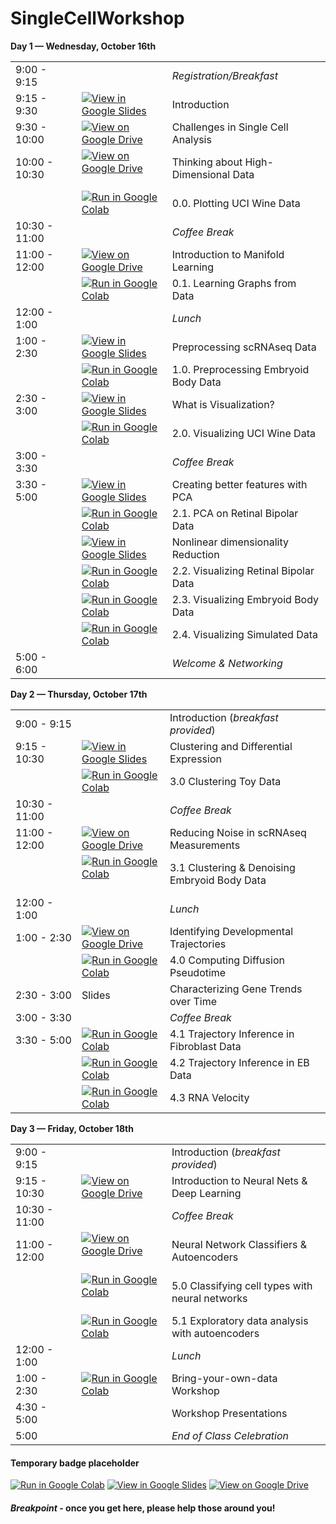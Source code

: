 # SingleCellWorkshop

**Day 1 &mdash; Wednesday, October 16th**

|                      |   |                                          |
|----------------------|---|------------------------------------------|
| 9:00 - 9:15          |   | _Registration/Breakfast_                   |
| 9:15 - 9:30          | [![View in Google Slides](https://img.shields.io/static/v1?label=View%20in&message=Google%20Slides&color=yellow&logo=Google%20Drive)](https://docs.google.com/presentation/d/14U8BxQOL_c3_24PAPDv0o-1RTw-IAOMIvPa_r-S1K20/edit?usp=sharing)   | Introduction                             |
| 9:30 - 10:00         | [![View on Google Drive](https://img.shields.io/static/v1?label=View%20on&message=Google%20Drive&color=yellow&logo=Google%20Drive)](https://drive.google.com/file/d/1hnH5RkybXUA0yXYP4oqhwXPX3TO5uJsn/view?usp=sharing)  | Challenges in Single Cell Analysis       |
| 10:00 - 10:30        | [![View on Google Drive](https://img.shields.io/static/v1?label=View%20on&message=Google%20Drive&color=yellow&logo=Google%20Drive)](https://drive.google.com/file/d/1MLPsyzyRGnbCHrDpf5ugh9TRpu5_6S-s/view) &emsp;  | Thinking about High-Dimensional Data              |
| | [![Run in Google Colab](https://img.shields.io/static/v1?label=Run%20in&message=Google%20Colab&color=orange&logo=Google%20Cloud)](https://colab.research.google.com/github/KrishnaswamyLab/SingleCellWorkshop/blob/master/exercises/Introduction_to_Manifold_Learning/notebooks/00_Plotting_UCI_wine.ipynb) | 0.0. Plotting UCI Wine Data              |
| 10:30 - 11:00        |   | _Coffee Break_                           |
| 11:00 - 12:00 &emsp; | [![View on Google Drive](https://img.shields.io/static/v1?label=View%20on&message=Google%20Drive&color=yellow&logo=Google%20Drive)](https://drive.google.com/file/d/1MLPsyzyRGnbCHrDpf5ugh9TRpu5_6S-s/view)  | Introduction to Manifold Learning        |
| | [![Run in Google Colab](https://img.shields.io/static/v1?label=Run%20in&message=Google%20Colab&color=orange&logo=Google%20Cloud)](https://colab.research.google.com/github/KrishnaswamyLab/SingleCellWorkshop/blob/master/exercises/Introduction_to_Manifold_Learning/notebooks/01_Learning_graphs.ipynb) | 0.1. Learning Graphs from Data              |
| 12:00 - 1:00         |   | _Lunch_                                  |
| 1:00 - 2:30          | [![View in Google Slides](https://img.shields.io/static/v1?label=View%20in&message=Google%20Slides&color=yellow&logo=Google%20Drive)](https://docs.google.com/presentation/d/1E4YxrJ1Pn59DivJ2hNefdRED3fsPJDGzl8Rl3o-2XZw/edit?usp=sharing)  | Preprocessing scRNAseq Data              |
| | [![Run in Google Colab](https://img.shields.io/static/v1?label=Run%20in&message=Google%20Colab&color=orange&logo=Google%20Cloud)](https://colab.research.google.com/github/KrishnaswamyLab/SingleCellWorkshop/blob/master/exercises/Preprocessing/notebooks/00_Loading_and_preprocessing_scRNAseq_data.ipynb) | 1.0. Preprocessing Embryoid Body Data              |
| 2:30 - 3:00          | [![View in Google Slides](https://img.shields.io/static/v1?label=View%20in&message=Google%20Slides&color=yellow&logo=Google%20Drive)](https://docs.google.com/presentation/d/1oOO7Hdswjk-WgZAJr-bpC-xoV6S8RtKRqdi8P89MlMo/edit?usp=sharing)  | What is Visualization? |
| | [![Run in Google Colab](https://img.shields.io/static/v1?label=Run%20in&message=Google%20Colab&color=orange&logo=Google%20Cloud)](https://colab.research.google.com/github/KrishnaswamyLab/SingleCellWorkshop/blob/master/exercises/Dimensionality_Reduction/00_Creating_metafeatures.ipynb) | 2.0. Visualizing UCI Wine Data              |
| 3:00 - 3:30          |   | _Coffee Break_                           |
| 3:30 - 5:00          | [![View in Google Slides](https://img.shields.io/static/v1?label=View%20in&message=Google%20Slides&color=yellow&logo=Google%20Drive)](https://docs.google.com/presentation/d/11eUSxoWYGTKyQzXWJ1SIrZM_1XeeuyJXDxkIi8yIEOU/edit?usp=sharing)  | Creating better features with PCA |
| | [![Run in Google Colab](https://img.shields.io/static/v1?label=Run%20in&message=Google%20Colab&color=orange&logo=Google%20Cloud)](https://colab.research.google.com/github/KrishnaswamyLab/SingleCellWorkshop/blob/master/exercises/Dimensionality_Reduction/01_Principal_components_analysis.ipynb) | 2.1. PCA on Retinal Bipolar Data             |
|           | [![View in Google Slides](https://img.shields.io/static/v1?label=View%20in&message=Google%20Slides&color=yellow&logo=Google%20Drive)](https://docs.google.com/presentation/d/1EFKjnytRjXuBXLFf1JMpbaGADNG8Qym5TdZlhpTe1rs/edit?usp=sharing)  | Nonlinear dimensionality Reduction |
| | [![Run in Google Colab](https://img.shields.io/static/v1?label=Run%20in&message=Google%20Colab&color=orange&logo=Google%20Cloud)](https://colab.research.google.com/github/KrishnaswamyLab/SingleCellWorkshop/blob/master/exercises/Dimensionality_Reduction/02_Nonlinear_dimensionality_reduction.ipynb) | 2.2. Visualizing Retinal Bipolar Data             |
| | [![Run in Google Colab](https://img.shields.io/static/v1?label=Run%20in&message=Google%20Colab&color=orange&logo=Google%20Cloud)](https://colab.research.google.com/github/KrishnaswamyLab/SingleCellWorkshop/blob/master/exercises/Dimensionality_Reduction/03_Dimensionality_reduction_EB_data.ipynb) | 2.3. Visualizing Embryoid Body Data              |
| | [![Run in Google Colab](https://img.shields.io/static/v1?label=Run%20in&message=Google%20Colab&color=orange&logo=Google%20Cloud)](https://colab.research.google.com/github/KrishnaswamyLab/SingleCellWorkshop/blob/master/exercises/Dimensionality_Reduction/04_Simulated_Data.ipynb) | 2.4. Visualizing Simulated Data              |
| 5:00 - 6:00          |   | _Welcome & Networking_                     |



**Day 2 &mdash; Thursday, October 17th**


|                      |   |                                           |
|----------------------|---|-------------------------------------------|
| 9:00 - 9:15          |   | Introduction (_breakfast provided_)       |
| 9:15 - 10:30         | [![View in Google Slides](https://img.shields.io/static/v1?label=View%20in&message=Google%20Slides&color=yellow&logo=Google%20Drive)](https://docs.google.com/presentation/d/1c6d_DnyxbErmnzF2S5b-qGC62gxgqE59fhZUMGKN0qY/edit?usp=sharing)  | Clustering and Differential Expression    |
|  | [![Run in Google Colab](https://img.shields.io/static/v1?label=Run%20in&message=Google%20Colab&color=orange&logo=Google%20Cloud)](https://colab.research.google.com/github/KrishnaswamyLab/SingleCellWorkshop/blob/master/exercises/Clustering/notebooks/00_Clustering_toy_data.ipynb)  | 3.0 Clustering Toy Data  |
| 10:30 - 11:00        |   | _Coffee Break_                            |
| 11:00 - 12:00 &emsp; | [![View on Google Drive](https://img.shields.io/static/v1?label=View%20on&message=Google%20Drive&color=yellow&logo=Google%20Drive)](https://drive.google.com/open?id=1Za5BdpUJPs4KGNkGvhUq98zH5jrZ2Ngx)  | Reducing Noise in scRNAseq Measurements   |
|  | [![Run in Google Colab](https://img.shields.io/static/v1?label=Run%20in&message=Google%20Colab&color=orange&logo=Google%20Cloud)](https://colab.research.google.com/github/KrishnaswamyLab/SingleCellWorkshop/blob/master/exercises/Clustering/notebooks/01_Clustering_Embryoid_Body_Data.ipynb) &emsp; | 3.1 Clustering & Denoising Embryoid Body Data  |
| 12:00 - 1:00         |   | _Lunch_                                   |
| 1:00 - 2:30          | [![View on Google Drive](https://img.shields.io/static/v1?label=View%20on&message=Google%20Drive&color=yellow&logo=Google%20Drive)](https://drive.google.com/file/d/1_lAZcHS7vGnQC4JE6n40X6u1ETiMSts2/view?usp=sharing)  | Identifying Developmental Trajectories    |
|  | [![Run in Google Colab](https://img.shields.io/static/v1?label=Run%20in&message=Google%20Colab&color=orange&logo=Google%20Cloud)](https://colab.research.google.com/github/KrishnaswamyLab/SingleCellWorkshop/blob/master/exercises/TrajectoryInference/notebooks/00_Pseudotime_from_scratch.ipynb)  | 4.0 Computing Diffusion Pseudotime    |
| 2:30 - 3:00          | Slides  | Characterizing Gene Trends over Time      |
| 3:00 - 3:30          |   | _Coffee Break_                            |
| 3:30 - 5:00 | [![Run in Google Colab](https://img.shields.io/static/v1?label=Run%20in&message=Google%20Colab&color=orange&logo=Google%20Cloud)](https://colab.research.google.com/github/KrishnaswamyLab/SingleCellWorkshop/blob/master/exercises/TrajectoryInference/notebooks/01_Treutlein_fibroblast_data.ipynb)  | 4.1 Trajectory Inference in Fibroblast Data    |
|  | [![Run in Google Colab](https://img.shields.io/static/v1?label=Run%20in&message=Google%20Colab&color=orange&logo=Google%20Cloud)](https://colab.research.google.com/github/KrishnaswamyLab/SingleCellWorkshop/blob/master/exercises/TrajectoryInference/notebooks/02_Embryoid_body_trajectory_inference.ipynb)  | 4.2 Trajectory Inference in EB Data    |
|  | [![Run in Google Colab](https://img.shields.io/static/v1?label=Run%20in&message=Google%20Colab&color=orange&logo=Google%20Cloud)](https://colab.research.google.com/github/KrishnaswamyLab/SingleCellWorkshop/blob/master/exercises/TrajectoryInference/notebooks/03_RNA_velocity.ipynb)  | 4.3 RNA Velocity    |


**Day 3 &mdash; Friday, October 18th**


|                      |   |                                                 |
|----------------------|---|-------------------------------------------------|
| 9:00 - 9:15          |   | Introduction (_breakfast provided_)             |
| 9:15 - 10:30         | [![View on Google Drive](https://img.shields.io/static/v1?label=View%20on&message=Google%20Drive&color=yellow&logo=Google%20Drive)](https://drive.google.com/file/d/1oaZnQpj1r0BxDEZG-L-IlFwLyGWN8e1m/view?usp=sharing)  | Introduction to Neural Nets & Deep Learning |
| 10:30 - 11:00        |   | _Coffee Break_                                  |
| 11:00 - 12:00 &emsp; | [![View on Google Drive](https://img.shields.io/static/v1?label=View%20on&message=Google%20Drive&color=yellow&logo=Google%20Drive)](https://drive.google.com/file/d/1oaZnQpj1r0BxDEZG-L-IlFwLyGWN8e1m/view?usp=sharing) &emsp; | Neural Network Classifiers & Autoencoders       |
|  | [![Run in Google Colab](https://img.shields.io/static/v1?label=Run%20in&message=Google%20Colab&color=orange&logo=Google%20Cloud)](https://colab.research.google.com/github/KrishnaswamyLab/SingleCellWorkshop/blob/master/exercises/Deep_Learning/notebooks/00_Classifier_networks.ipynb) &emsp; | 5.0 Classifying cell types with neural networks |
|  | [![Run in Google Colab](https://img.shields.io/static/v1?label=Run%20in&message=Google%20Colab&color=orange&logo=Google%20Cloud)](https://colab.research.google.com/github/KrishnaswamyLab/SingleCellWorkshop/blob/master/exercises/Deep_Learning/notebooks/01_Autoencoder_networks.ipynb)  | 5.1 Exploratory data analysis with autoencoders |
| 12:00 - 1:00         |   | _Lunch_                                         |
| 1:00 - 2:30          | [![Run in Google Colab](https://img.shields.io/static/v1?label=Run%20in&message=Google%20Colab&color=orange&logo=Google%20Cloud)](https://colab.research.google.com/github/KrishnaswamyLab/SingleCellWorkshop/blob/master/project_template.ipynb)  | Bring-your-own-data Workshop                    |
| 4:30 - 5:00          |   | Workshop Presentations                          |
| 5:00                 |   | _End of Class Celebration_                        |

#### Temporary badge placeholder

[![Run in Google Colab](https://img.shields.io/static/v1?label=Run%20in&message=Google%20Colab&color=orange&logo=Google%20Cloud)]()
[![View in Google Slides](https://img.shields.io/static/v1?label=View%20in&message=Google%20Slides&color=yellow&logo=Google%20Drive)]()
[![View on Google Drive](https://img.shields.io/static/v1?label=View%20on&message=Google%20Drive&color=yellow&logo=Google%20Drive)]()

#### _Breakpoint_  - once you get here, please help those around you!
